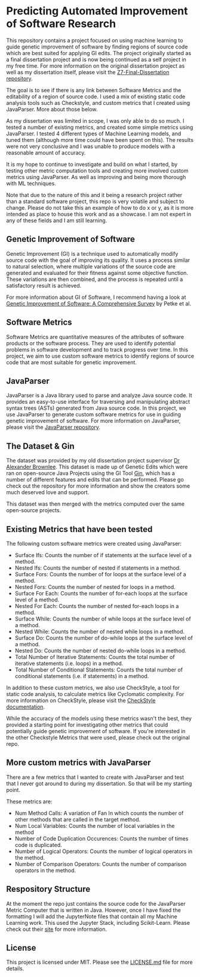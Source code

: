 # Predicting Automated Improvement of Software Research

This repository contains a project focused on using machine learning to guide genetic improvement of software by finding regions of source code which are best suited for applying GI edits. The project originally started as a final dissertation project and is now being continued as a self project in my free time. For more information on the original dissertation project as well as my dissertation itself, please visit the [Z7-Final-Dissertation repository](https://github.com/LJSkinner/Z7-Final-Dissertation).

The goal is to see if there is any link between Software Metrics and the editability of a region of source code. I used a mix of existing static code analysis tools such as Checkstyle, and custom metrics that I created using JavaParser. More about those below.

As my dissertation was limited in scope, I was only able to do so much. I tested a number of existing metrics, and created some simple metrics using JavaParser. I tested 4 different types of Machine Learning models, and tuned them (although more time could have been spent on this). The results were not very conclusive and I was unable to produce models with a reasonable amount of accuracy.

It is my hope to continue to investigate and build on what I started, by testing other metric computation tools and creating more involved custom metrics using JavaParser. As well as improving and being more thorough with ML techniques. 

Note that due to the nature of this and it being a research project rather than a standard software project, this repo is very volatile and subject to change. Please do not take this an example of how to do x or y, as it is more intended as place to house this work and as a showcase. I am not expert in any of these fields and I am still learning.

## Genetic Improvement of Software

Genetic Improvement (GI) is a technique used to automatically modify source code with the goal of improving its quality. It uses a process similar to natural selection, where multiple variations of the source code are generated and evaluated for their fitness against some objective function. These variations are then combined, and the process is repeated until a satisfactory result is achieved.

For more information about GI of Software, I recommend having a look at [Genetic Improvement of Software: A Comprehensive Survey](https://ieeexplore.ieee.org/document/7911210) by Petke et al. 

## Software Metrics

Software Metrics are quantitative measures of the attributes of software products or the software process. They are used to identify potential problems in software development and to track progress over time. In this project, we aim to use custom software metrics to identify regions of source code that are most suitable for genetic improvement.

## JavaParser

JavaParser is a Java library used to parse and analyze Java source code. It provides an easy-to-use interface for traversing and manipulating abstract syntax trees (ASTs) generated from Java source code. In this project, we use JavaParser to generate custom software metrics for use in guiding genetic improvement of software. For more information on JavaParser, please visit the [JavaParser repository](https://github.com/javaparser/javaparser).

## The Dataset & Gin 
The dataset was provided by my old dissertation project supervisor [Dr Alexander Brownlee](https://www.linkedin.com/in/sandy-brownlee-85741b3/). This dataset is made up of Genetic Edits which were ran on open-source Java Projects using the GI Tool [Gin](https://github.com/gintool/gin), which has a number of different features and edits that can be performed. Please go check out the repository for more information and show the creators some much deserved love and support.

This dataset was then merged with the metrics computed over the same open-source projects.

## Existing Metrics that have been tested

The following custom software metrics were created using JavaParser:

- Surface Ifs: Counts the number of if statements at the surface level of a method.
- Nested Ifs: Counts the number of nested if statements in a method.
- Surface Fors: Counts the number of for loops at the surface level of a method.
- Nested Fors: Counts the number of nested for loops in a method.
- Surface For Each: Counts the number of for-each loops at the surface level of a method.
- Nested For Each: Counts the number of nested for-each loops in a method.
- Surface While: Counts the number of while loops at the surface level of a method.
- Nested While: Counts the number of nested while loops in a method.
- Surface Do: Counts the number of do-while loops at the surface level of a method.
- Nested Do: Counts the number of nested do-while loops in a method.
- Total Number of Iterative Statements: Counts the total number of iterative statements (i.e. loops) in a method.
- Total Number of Conditional Statements: Counts the total number of conditional statements (i.e. if statements) in a method.

In addition to these custom metrics, we also use CheckStyle, a tool for static code analysis, to calculate metrics like Cyclomatic complexity. For more information on CheckStyle, please visit the [CheckStyle documentation](https://checkstyle.sourceforge.io/).

While the accuracy of the models using these metrics wasn't the best, they provided a starting point for investigating other metrics that could potentially guide genetic improvement of software. If you're interested in the other Checkstyle Metrics that were used, please check out the original repo. 

## More custom metrics with JavaParser
There are a few metrics that I wanted to create with JavaParser and test that I never got around to during my dissertation. So that will be my starting point.

These metrics are:
- Num Method Calls: A variation of Fan In which counts the number of other methods that are called in the target method.
- Num Local Variables: Counts the number of local variables in the method
- Number of Code Duplication Occurences: Counts the number of times code is duplicated.
- Number of Logical Operators: Counts the number of logical operators in the method.
- Number of Comparison Operators: Counts the number of comparison operators in the method.

## Respository Structure
At the moment the repo just contains the source code for the JavaParser Metric Computer that is written in Java. However, once I have fixed the formatting I will add the JupyterNote files that contain all my Machine Learning work. This used the Jupyter Stack, including Scikit-Learn. Please check out their [site](https://scikit-learn.org/) for more information.

## License
This project is licensed under MIT. Please see the [LICENSE.md](LICENSE.md) file for more details.
